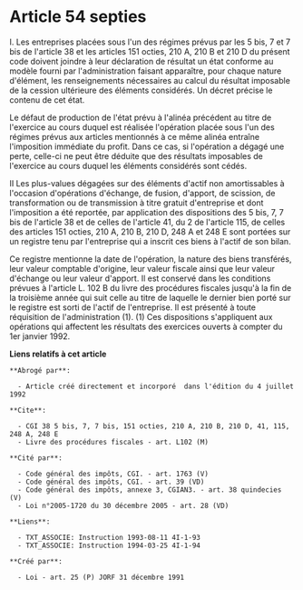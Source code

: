 # Article 54 septies

I. Les entreprises placées sous l'un des régimes prévus par les 5 bis, 7 et 7 bis de l'article 38 et les articles 151 octies,
210 A, 210 B et 210 D du présent code doivent joindre à leur déclaration de résultat un état conforme au modèle fourni par
l'administration faisant apparaître, pour chaque nature d'élément, les renseignements nécessaires au calcul du résultat
imposable de la cession ultérieure des éléments considérés. Un décret précise le contenu de cet état.

Le défaut de production de l'état prévu à l'alinéa précédent au titre de l'exercice au cours duquel est réalisée l'opération
placée sous l'un des régimes prévus aux articles mentionnés à ce même alinéa entraîne l'imposition immédiate du profit. Dans
ce cas, si l'opération a dégagé une perte, celle-ci ne peut être déduite que des résultats imposables de l'exercice au cours
duquel les éléments considérés sont cédés.

II Les plus-values dégagées sur des éléments d'actif non amortissables à l'occasion d'opérations d'échange, de fusion,
d'apport, de scission, de transformation ou de transmission à titre gratuit d'entreprise et dont l'imposition a été reportée,
par application des dispositions des 5 bis, 7, 7 bis de l'article 38 et de celles de l'article 41, du 2 de l'article 115, de
celles des articles 151 octies, 210 A, 210 B, 210 D, 248 A et 248 E sont portées sur un registre tenu par l'entreprise qui a
inscrit ces biens à l'actif de son bilan.

Ce registre mentionne la date de l'opération, la nature des biens transférés, leur valeur comptable d'origine, leur valeur
fiscale ainsi que leur valeur d'échange ou leur valeur d'apport. Il est conservé dans les conditions prévues à l'article L.
102 B du livre des procédures fiscales jusqu'à la fin de la troisième année qui suit celle au titre de laquelle le dernier
bien porté sur le registre est sorti de l'actif de l'entreprise. Il est présenté à toute réquisition de l'administration (1).
(1) Ces dispositions s'appliquent aux opérations qui affectent les résultats des exercices ouverts à compter du 1er janvier
1992.

**Liens relatifs à cet article**

	**Abrogé par**:

	  - Article créé directement et incorporé  dans l'édition du 4 juillet 1992

	**Cite**:

	  - CGI 38 5 bis, 7, 7 bis, 151 octies, 210 A, 210 B, 210 D, 41, 115, 248 A, 248 E
	  - Livre des procédures fiscales - art. L102 (M)

	**Cité par**:

	  - Code général des impôts, CGI. - art. 1763 (V)
	  - Code général des impôts, CGI. - art. 39 (VD)
	  - Code général des impôts, annexe 3, CGIAN3. - art. 38 quindecies (V)
	  - Loi n°2005-1720 du 30 décembre 2005 - art. 28 (VD)

	**Liens**:

	  - TXT_ASSOCIE: Instruction 1993-08-11 4I-1-93
	  - TXT_ASSOCIE: Instruction 1994-03-25 4I-1-94

	**Créé par**:

	  - Loi - art. 25 (P) JORF 31 décembre 1991
